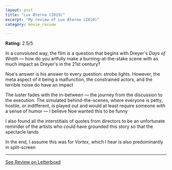 ```yaml
---
layout: post
title: "Lux Æterna (2019)"
excerpt: "My review of Lux Æterna (2019)"
category: movie_review

---
```


**Rating:** 2.5/5

In a convoluted way, the film is a question that begins with Dreyer's <i>Days of Wrath</i> — how do you artfully make a burning-at-the-stake scene with as much impact as Dreyer's in the 21st century?

Noe's answer is his answer to every question: strobe lights. However, the meta aspect of it being a malfunction, the constrained actors, and the terrible noise do have an impact

The luster fades with the in-between — the journey from the discussion to the execution. The simulated behind-the-scenes, where everyone is petty, hostile, or indifferent, is played out and would at least require someone with a sense of humor — I believe Noe wanted this to be funny

I also found all the interstitials of quotes from directors to be an unfortunate reminder of the artists who could have grounded this story so that the spectacle lands

In the end, I assume this was for <i>Vortex</i>, which I hear is also predominantly in split-screen

<hr>

[See Review on Letterboxd](https://boxd.it/4QN9px)
